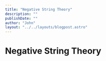 ```yaml
---
title: "Negative String Theory"
description: ""
publishDate: ""
author: "John"
layout: "../../layouts/blogpost.astro"
---
```


# Negative String Theory
